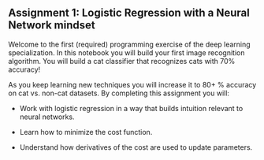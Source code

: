 ## Assignment 1: Logistic Regression with a Neural Network mindset

Welcome to the first (required) programming exercise of the deep learning specialization. In this notebook you will build your first image recognition algorithm. You will build a cat classifier that recognizes cats with 70% accuracy!

As you keep learning new techniques you will increase it to 80+ % accuracy on cat vs. non-cat datasets. By completing this assignment you will:

- Work with logistic regression in a way that builds intuition relevant to neural networks.

- Learn how to minimize the cost function.

- Understand how derivatives of the cost are used to update parameters.